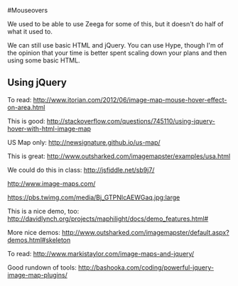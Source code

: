 #Mouseovers

We used to be able to use Zeega for some of this, but it doesn't do half of what it used to.

We can still use basic HTML and jQuery. You can use Hype, though I'm of the opinion that your time is better spent scaling down your plans and then using some basic HTML. 


## Using jQuery

To read: http://www.itorian.com/2012/06/image-map-mouse-hover-effect-on-area.html

This is good: http://stackoverflow.com/questions/745110/using-jquery-hover-with-html-image-map

US Map only: http://newsignature.github.io/us-map/

This is great: http://www.outsharked.com/imagemapster/examples/usa.html

We could do this in class: http://jsfiddle.net/sb9j7/

http://www.image-maps.com/

https://pbs.twimg.com/media/Bj_GTPNIcAEWGaq.jpg:large

This is a nice demo, too: http://davidlynch.org/projects/maphilight/docs/demo_features.html#

More nice demos: http://www.outsharked.com/imagemapster/default.aspx?demos.html#skeleton

To read: http://www.markistaylor.com/image-maps-and-jquery/

Good rundown of tools: http://bashooka.com/coding/powerful-jquery-image-map-plugins/



